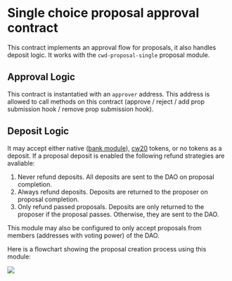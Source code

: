 # Single choice proposal approval contract

This contract implements an approval flow for proposals, it also handles deposit logic. It works with the `cwd-proposal-single` proposal module.

## Approval Logic

This contract is instantatied with an `approver` address. This address is allowed to call methods on this contract (approve / reject / add prop submission hook / remove prop submission hook).

## Deposit Logic

It may accept either native ([bank
module](https://docs.cosmos.network/main/modules/bank/)),
[cw20](https://github.com/CosmWasm/cw-plus/tree/bc339368b1ee33c97c55a19d4cff983c7708ce36/packages/cw20)
tokens, or no tokens as a deposit. If a proposal deposit is enabled
the following refund strategies are avaliable:

1. Never refund deposits. All deposits are sent to the DAO on proposal
   completion.
2. Always refund deposits. Deposits are returned to the proposer on
   proposal completion.
3. Only refund passed proposals. Deposits are only returned to the
   proposer if the proposal passes. Otherwise, they are sent to the
   DAO.

This module may also be configured to only accept proposals from
members (addresses with voting power) of the DAO.

Here is a flowchart showing the proposal creation process using this
module:

![](https://bafkreig42cxswefi2ks7vhrwyvkcnumbnwdk7ov643yaafm7loi6vh2gja.ipfs.nftstorage.link)

